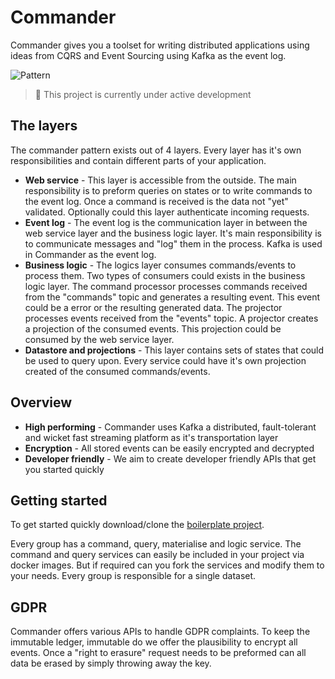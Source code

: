 # Commander

Commander gives you a toolset for writing distributed applications using ideas from CQRS and Event Sourcing using Kafka as the event log.

![Pattern](https://github.com/sysco-middleware/commander/wiki/commander-pattern.jpg)

> 🚧 This project is currently under active development

## The layers

The commander pattern exists out of 4 layers. Every layer has it's own responsibilities and contain different parts of your application.

- **Web service** - This layer is accessible from the outside. The main responsibility is to preform queries on states or to write commands to the event log. Once a command is received is the data not "yet" validated. Optionally could this layer authenticate incoming requests.
- **Event log** - The event log is the communication layer in between the web service layer and the business logic layer. It's main responsibility is to communicate messages and "log" them in the process. Kafka is used in Commander as the event log.
- **Business logic** - The logics layer consumes commands/events to process them. Two types of consumers could exists in the business logic layer. The command processor processes commands received from the "commands" topic and generates a resulting event. This event could be a error or the resulting generated data. The projector processes events received from the "events" topic. A projector creates a projection of the consumed events. This projection could be consumed by the web service layer.
- **Datastore and projections** - This layer contains sets of states that could be used to query upon. Every service could have it's own projection created of the consumed commands/events.

## Overview
- **High performing** - Commander uses Kafka a distributed, fault-tolerant and wicket fast streaming platform as it's transportation layer
- **Encryption** - All stored events can be easily encrypted and decrypted
- **Developer friendly** - We aim to create developer friendly APIs that get you started quickly

## Getting started

To get started quickly download/clone the [boilerplate project](https://github.com/sysco-middleware/commander-boilerplate).

Every group has a command, query, materialise and logic service. The command and query services can easily be included in your project via docker images. But if required can you fork the services and modify them to your needs. Every group is responsible for a single dataset.

## GDPR

Commander offers various APIs to handle GDPR complaints. To keep the immutable ledger, immutable do we offer the plausibility to encrypt all events. Once a "right to erasure" request needs to be preformed can all data be erased by simply throwing away the key.

